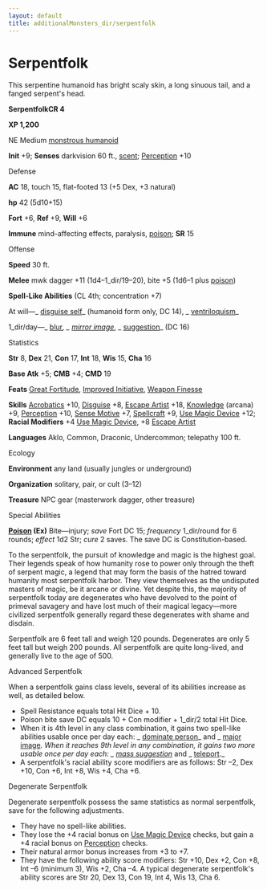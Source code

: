 ```yaml
---
layout: default
title: additionalMonsters_dir/serpentfolk
---
```

# Serpentfolk

This serpentine humanoid has bright scaly skin, a long sinuous tail, and a fanged serpent's head.

**SerpentfolkCR 4**

**XP 1,200**

NE Medium [monstrous humanoid](monsters_dir/creatureTypes#_monstrous-humanoid)

**Init** +9; **Senses** darkvision 60 ft., [scent](monsters_dir/universalMonsterRules#_scent); [Perception](additionalMonsters_dir/../skills_dir/perception#_perception) +10

Defense

**AC** 18, touch 15, flat-footed 13 (+5 Dex, +3 natural)

**hp** 42 (5d10+15)

**Fort** +6, **Ref** +9, **Will** +6

**Immune** mind-affecting effects, paralysis, [poison](monsters_dir/universalMonsterRules#_poison-(ex-or-su)); **SR** 15

Offense

**Speed** 30 ft.

**Melee** mwk dagger +11 (1d4–1_dir/19–20), bite +5 (1d6–1 plus [poison](monsters_dir/universalMonsterRules#_poison-(ex-or-su)))

**Spell-Like Abilities** (CL 4th; concentration +7)

At will—_ [disguise self](additionalMonsters_dir/../spells_dir/disguiseSelf#_disguise-self)_ (humanoid form only, DC 14), _ [ventriloquism](additionalMonsters_dir/../spells_dir/ventriloquism#_ventriloquism)_

1_dir/day—_ [blur](additionalMonsters_dir/../spells_dir/blur#_blur)_, _ [mirror image](additionalMonsters_dir/../spells_dir/mirrorImage#_mirror-image)_, _ [suggestion](additionalMonsters_dir/../spells_dir/suggestion#_suggestion)_ (DC 16)

Statistics

**Str** 8, **Dex** 21, **Con** 17, **Int** 18, **Wis** 15, **Cha** 16

**Base Atk** +5; **CMB** +4; **CMD** 19

**Feats** [Great Fortitude](additionalMonsters_dir/../feats#_great-fortitude), [Improved Initiative](additionalMonsters_dir/../feats#_improved-initiative), [Weapon Finesse](additionalMonsters_dir/../feats#_weapon-finesse)

**Skills** [Acrobatics](additionalMonsters_dir/../skills_dir/acrobatics#_acrobatics) +10, [Disguise](additionalMonsters_dir/../skills_dir/disguise#_disguise) +8, [Escape Artist](additionalMonsters_dir/../skills_dir/escapeArtist#_escape-artist) +18, [Knowledge](additionalMonsters_dir/../skills_dir/knowledge#_knowledge) (arcana) +9, [Perception](additionalMonsters_dir/../skills_dir/perception#_perception) +10, [Sense Motive](additionalMonsters_dir/../skills_dir/senseMotive#_sense-motive) +7, [Spellcraft](additionalMonsters_dir/../skills_dir/spellcraft#_spellcraft) +9, [Use Magic Device](additionalMonsters_dir/../skills_dir/useMagicDevice#_use-magic-device) +12; **Racial Modifiers** +4 [Use Magic Device](additionalMonsters_dir/../skills_dir/useMagicDevice#_use-magic-device), +8 [Escape Artist](additionalMonsters_dir/../skills_dir/escapeArtist#_escape-artist)

**Languages** Aklo, Common, Draconic, Undercommon; telepathy 100 ft.

Ecology

**Environment** any land (usually jungles or underground)

**Organization** solitary, pair, or cult (3–12)

**Treasure** NPC gear (masterwork dagger, other treasure)

Special Abilities

**[Poison](monsters_dir/universalMonsterRules#_poison-(ex-or-su)) (Ex)** Bite—injury; _save_ Fort DC 15; _frequency_ 1_dir/round for 6 rounds; _effect_ 1d2 Str; _cure_ 2 saves. The save DC is Constitution-based.

To the serpentfolk, the pursuit of knowledge and magic is the highest goal. Their legends speak of how humanity rose to power only through the theft of serpent magic, a legend that may form the basis of the hatred toward humanity most serpentfolk harbor. They view themselves as the undisputed masters of magic, be it arcane or divine. Yet despite this, the majority of serpentfolk today are degenerates who have devolved to the point of primeval savagery and have lost much of their magical legacy—more civilized serpentfolk generally regard these degenerates with shame and disdain.

Serpentfolk are 6 feet tall and weigh 120 pounds. Degenerates are only 5 feet tall but weigh 200 pounds. All serpentfolk are quite long-lived, and generally live to the age of 500.

Advanced Serpentfolk

When a serpentfolk gains class levels, several of its abilities increase as well, as detailed below.

- Spell Resistance equals total Hit Dice + 10.
- Poison bite save DC equals 10 + Con modifier + 1_dir/2 total Hit Dice.
- When it is 4th level in any class combination, it gains two spell-like abilities usable once per day each: _ [dominate person](additionalMonsters_dir/../spells_dir/dominatePerson#_dominate-person)_ and _ [major image](additionalMonsters_dir/../spells_dir/majorImage#_major-image)_. When it reaches 9th level in any combination, it gains two more usable once per day each: _ [mass suggestion](additionalMonsters_dir/../spells_dir/suggestion#_suggestion-mass)_ and _ [teleport](additionalMonsters_dir/../spells_dir/teleport#_teleport)._
- A serpentfolk's racial ability score modifiers are as follows: Str –2, Dex +10, Con +6, Int +8, Wis +4, Cha +6.

Degenerate Serpentfolk

Degenerate serpentfolk possess the same statistics as normal serpentfolk, save for the following adjustments.

- They have no spell-like abilities.
- They lose the +4 racial bonus on [Use Magic Device](additionalMonsters_dir/../skills_dir/useMagicDevice#_use-magic-device) checks, but gain a +4 racial bonus on [Perception](additionalMonsters_dir/../skills_dir/perception#_perception) checks.
- Their natural armor bonus increases from +3 to +7.
- They have the following ability score modifiers: Str +10, Dex +2, Con +8, Int –6 (minimum 3), Wis +2, Cha –4. A typical degenerate serpentfolk's ability scores are Str 20, Dex 13, Con 19, Int 4, Wis 13, Cha 6.

